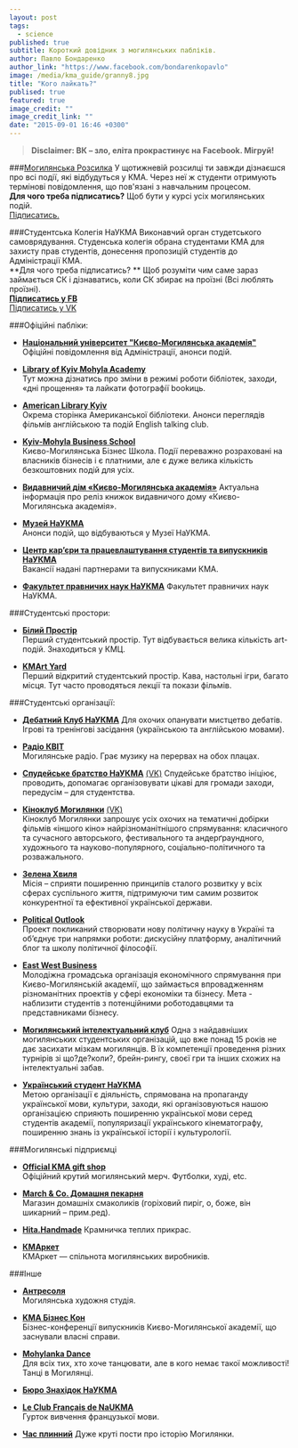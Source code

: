 ```yaml
---
layout: post
tags: 
  - science
published: true
subtitle: Короткий довідник з могилянських пабліків.
author: Павло Бондаренко
author_link: "https://www.facebook.com/bondarenkopavlo"
image: /media/kma_guide/granny8.jpg
title: "Кого лайкать?"
publised: true
featured: true
image_credit: ""
image_credit_link: ""
date: "2015-09-01 16:46 +0300"
---
```


>**Disclaimer: ВК – зло, еліта прокрастинує на Facebook. Мігруй!**

###[Могилянська Розсилка](http://goo.gl/EoH2hM) 
У щотижневій розсилці ти завжди дізнаєшся про всі події, які відбудуться у КМА. Через неї ж студенти отримують термінові повідомлення, що пов'язані з навчальним процесом.  
**Для чого треба підписатись?** Щоб бути у курсі усіх могилянських подій.  
[Підписатись.](http://goo.gl/EoH2hM)  

###Студентська Колегія НаУКМА
Виконавчий орган студетського самоврядування. Студенська колегія обрана студентами КМА для захисту прав студентів, донесення пропозицій студентів до Адміністрації КМА.  
**Для чого треба підписатись? ** Щоб розуміти чим саме зараз займається СК і дізнаватись, коли СК збирає на проїзні (Всі люблять проїзні).  
**[Підписатись у FB](https://www.facebook.com/StudNaUKMA)**  
[Підписатись у VK](https://vk.com/sk_kma)  
 


###Офіційні пабліки:
- **[Національний університет "Києво-Могилянська академія"](https://www.facebook.com/naukma)**   
Офіційні повідомлення від Адміністрації, анонси подій.

- **[Library of Kyiv Mohyla Academy](https://www.facebook.com/NaUKMA.Library)**  
Тут можна дізнатись про зміни в режимі роботи бібліотек, заходи, «дні прощення» та лайкати фотографії bookиць.

- **[American Library Kyiv](https://www.facebook.com/American.Library.Kyiv)**  
Окрема сторінка Американської бібліотеки. Анонси переглядів фільмів англійською та подій English talking club.

- **[Kyiv-Mohyla Business School](https://www.facebook.com/kmbs.ua)**  
Києво-Могилянська Бізнес Школа. Події переважно розраховані на власників бізнесів і є платними, але є дуже велика кількість безкоштовних подій для усіх.

- **[Видавничий дім «Києво-Могилянська академія»](https://www.facebook.com/PHouseKMa)**
Актуальна інформація про реліз книжок видавничого дому «Києво-Могилянська академія».

- **[Музей НаУКМА](https://www.facebook.com/NaUKMAmuseum)**  
Анонси подій, що відбуваються у Музеї НаУКМА.

- **[Центр кар’єри та працевлаштування студентів та випускників НаУКМА](https://www.facebook.com/JCCofNaUKMA)**  
Вакансії надані партнерами та випускниками КМА.

- **[Факультет правничих наук НаУКМА](https://www.facebook.com/law.ukma)**
Факультет правничих наук НаУКМА.


###Студентські простори:

- **[Білий Простір](https://www.facebook.com/bilyiprostir)**  
Перший студентський простір. Тут відбувається велика кількість art-подій. Знаходиться у КМЦ.

- **[KMArt Yard](https://www.facebook.com/kmartyard)**  
Перший відкритий студентський простір. Кава, настольні ігри, багато місця. Тут часто проводяться лекції та покази фільмів.


###Студентські організації:

- **[Дебатний Клуб НаУКМА](https://vk.com/debate_club_naukma)**
Для охочих опанувати мистцетво дебатів. Ігрові та тренінгові засідання (українською та англійською мовами).

- **[Радіо КВІТ](https://vk.com/radiokvit)**  
Могилянське радіо. Грає музику на перервах на обох плацах.

- **[Спудейське братство НаУКМА](https://www.facebook.com/SpudeyskeBratstvoNaUKMA)** 
[(VK)](https://vk.com/sb_kma) 
Спудейське братство ініціює, проводить, допомагає організовувати цікаві для громади заходи, передусім – для студентства.

- **[Кіноклуб Могилянки](https://www.facebook.com/kinoklub.kma)**
[(VK)](https://vk.com/kinoklubkma)    
Кіноклуб Могилянки запрошує усіх охочих на тематичні добірки фільмів «іншого кіно» найрізноманітнішого спрямування: класичного та сучасного авторського, фестивального та андерґраундного, художнього та науково-популярного, соціально-політичного та розважального.

- **[Зелена Хвиля](https://www.facebook.com/ecoclubua)**  
Місія – сприяти поширенню принципів сталого розвитку у всіх сферах суспільного життя, підтримуючи тим самим розвиток конкурентної та ефективної української держави.

- **[Political Outlook](https://www.facebook.com/polit.outlook)**  
Проект покликаний створювати нову політичну науку в Україні та об’єднує три напрямки роботи: дискусійну платформу, аналітичний блог та школу політичної філософії. 

- **[East West Business](https://vk.com/east.west.business)**  
Молодіжна громадська організація економічного спрямування при Києво-Могилянській академії, що займається впровадженням різноманітних проектів у сфері економіки та бізнесу. Мета - наблизити студентів з потенційними роботодавцями та представниками бізнесу.

- **[Могилянський інтелектуальний клуб](https://vk.com/mik_naukma)** 
Одна з найдавніших могилянських студентських організацій, що вже понад 15 років не дає засихати мізкам могилянців.
В їх компетенції проведення різних турнірів зі що?де?коли?, брейн-рингу, своєї гри та інших схожих на інтелектуальні забав.

- **[Український студент НаУКМА](https://vk.com/ukr.student.ukma)**  
Метою організації є діяльність, спрямована на пропаганду української мови, культури, заходи, які організовуються нашою організацією сприяють поширенню української мови серед студентів академії, популяризації українського кінематографу, поширенню знань із української історії і культурології.


###Могилянські підприємці

- **[Official KMA gift shop](https://www.facebook.com/kmagiftshop)**  
Офіційний крутий могилянський мерч. Футболки, худі, etc.

- **[March & Co. Домашня пекарня](https://www.facebook.com/march.and.co.bakery)**  
Магазин домашніх смаколиків (горіховий пиріг, о, боже, він шикарний – прим.ред).

- **[Hita.Handmade](https://www.facebook.com/hita.maisternya)**
Крамничка теплих прикрас.

- **[КМАркет](https://www.facebook.com/kmarket.ua)**  
КМАркет — спільнота могилянських виробників.

###Інше 

- **[Антресоля](https://www.facebook.com/antresolya)**  
Могилянська художня студія.

- **[KMA Бізнес Кон](https://www.facebook.com/kmabizcon)**  
Бізнес-конференції випускників Києво-Могилянської академії, що заснували власні справи.

- **[Mohylanka Dance](https://vk.com/dancemohylanka)**  
Для всіх тих, хто хоче танцювати, але в кого немає такої можливості! Танці в Могилянці.

- **[Бюро Знахідок НаУКМА](https://vk.com/public69247169)**

- **[Le Club Français de NaUKMA](https://vk.com/club82599373)**  
Гурток вивчення французької мови.

- **[Час плинний](https://www.facebook.com/pages/Час-плинний/583809538364773)** Дуже круті пости про історію Могилянки.


